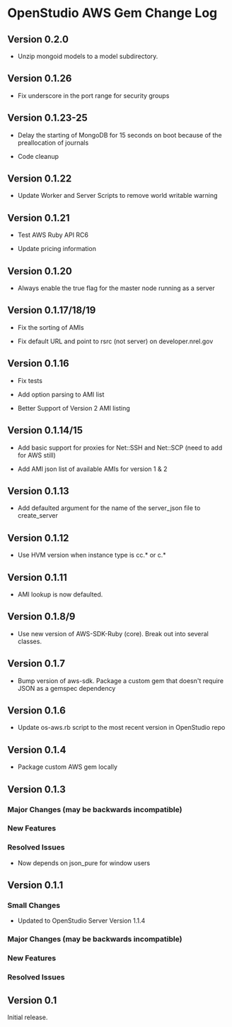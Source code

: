 OpenStudio AWS Gem Change Log
==================================

Version 0.2.0
-------------

* Unzip mongoid models to a model subdirectory. 

Version 0.1.26
--------------
* Fix underscore in the port range for security groups

Version 0.1.23-25
--------------

* Delay the starting of MongoDB for 15 seconds on boot because of the preallocation of journals

* Code cleanup

Version 0.1.22
--------------

* Update Worker and Server Scripts to remove world writable warning

Version 0.1.21
--------------

* Test AWS Ruby API RC6

* Update pricing information

Version 0.1.20
--------------

* Always enable the true flag for the master node running as a server

Version 0.1.17/18/19
-------------------
* Fix the sorting of AMIs

* Fix default URL and point to rsrc (not server) on developer.nrel.gov

Version 0.1.16
--------------

* Fix tests

* Add option parsing to AMI list

* Better Support of Version 2 AMI listing

Version 0.1.14/15
-------------

* Add basic support for proxies for Net::SSH and Net::SCP (need to add for AWS still)

* Add AMI json list of available AMIs for version 1 & 2

Version 0.1.13
--------------

* Add defaulted argument for the name of the server_json file to create_server

Version 0.1.12
--------------

* Use HVM version when instance type is cc.* or c.*

Version 0.1.11
-------------

* AMI lookup is now defaulted.  

Version 0.1.8/9
-------------

* Use new version of AWS-SDK-Ruby (core).  Break out into several classes.

Version 0.1.7
-------------

* Bump version of aws-sdk. Package a custom gem that doesn't require JSON as a gemspec dependency

Version 0.1.6
-------------

* Update os-aws.rb script to the most recent version in OpenStudio repo

Version 0.1.4
-------------

* Package custom AWS gem locally

Version 0.1.3
-------------

### Major Changes (may be backwards incompatible)

### New Features

### Resolved Issues

* Now depends on json_pure for window users

Version 0.1.1
-------------

### Small Changes

* Updated to OpenStudio Server Version 1.1.4

### Major Changes (may be backwards incompatible)

### New Features

### Resolved Issues

Version 0.1
-----------
Initial release.



